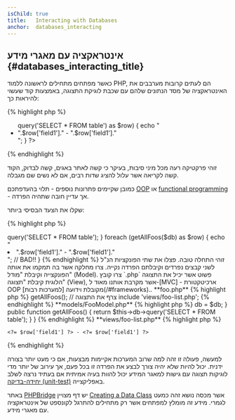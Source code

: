 ```yaml
---
isChild: true
title:   Interacting with Databases
anchor:  databases_interacting
---
```


## אינטראקציה עם מאגרי מידע {#databases_interacting_title}
כאשר מפתחים מתחילים לראשונה ללמוד PHP, הם לעתים קרובות מערבבים את האינטראקציה של מסד הנתונים שלהם עם
שכבת לוגיקת התצוגה, באמצעות קוד שעשוי להיראות כך:

{% highlight php %}
<ul>
<?php
foreach ($db->query('SELECT * FROM table') as $row) {
    echo "<li>".$row['field1']." - ".$row['field1']."</li>";
}
?>
</ul>
{% endhighlight %}

זוהי פרקטיקה רעה מכל מיני סיבות, בעיקר כי קשה לאתר באגים, קשה לבדוק, הקוד קשה לקריאה אשר 
עלול להציג שדות רבים, אם לא נשים שם מגבלה.

כמובן שקיימים פתרונות נוספים - תלוי בהעדפתכם [OOP](/#object-oriented-programming) או
[functional programming](/#functional-programming) - אך עדיין חובה שתהיה הפרדה.

שקלו את הצעד הבסיסי ביותר:

{% highlight php %}
<?php
function getAllFoos($db) {
    return $db->query('SELECT * FROM table');
}

foreach (getAllFoos($db) as $row) {
    echo "<li>".$row['field1']." - ".$row['field1']."</li>"; // BAD!!
}
{% endhighlight %}

זוהי התחלה טובה. פצלו את שתי הפונקציות הנ"ל לשני קבצים נפרדים וקיבלתם הפרדה נקייה.

צרו מחלקה אשר בה תמקמו את אותה הפונקצייה וקיבלת "מודל" (Model). צרו קובץ `.php` פשוט אשר יכיל את התצוגה הלוגית 
קיבלת "תצוגה" (View), אשר  מקרבת אותנו מאוד ל-[MVC] - ארכיטקטורת OOP מקובלת וידועה [למערכות רבות](/#frameworks)..

**foo.php**

{% highlight php %}
<?php
$db = new PDO('mysql:host=localhost;dbname=testdb;charset=utf8', 'username', 'password');

// צרף את המודל
include 'models/FooModel.php';

// צור את המופע
$fooModel = new FooModel($db);
// Get the list of Foos
$fooList = $fooModel->getAllFoos();

// צרף את התצוגה
include 'views/foo-list.php';
{% endhighlight %}


**models/FooModel.php**

{% highlight php %}
<?php
class FooModel
{
    protected $db;

    public function __construct(PDO $db)
    {
        $this->db = $db;
    }

    public function getAllFoos() {
        return $this->db->query('SELECT * FROM table');
    }
}
{% endhighlight %}

**views/foo-list.php**

{% highlight php %}
<?php foreach ($fooList as $row): ?>
    <?= $row['field1'] ?> - <?= $row['field1'] ?>
<?php endforeach ?>
{% endhighlight %}

למעשה, פעולה זו זהה למה שרוב המערכות אקיימות מבצעות, אם כי מעט יותר בצורה ידנית. יכול להיות שלא יהיה צורך 
לבצע את הפרדה זו בכל פעם, אך עירוב של יותר מדי לוגיקות תצוגה עם גישות למאגר המידע יכול להוות בעיה אמיתית
אם בעתיד נרצה לשלב [יחידה-בדיקה (unit-test)](/#unit-testing) באפליקצייה.

באתר [PHPBridge] יש דף מצויין [Creating a Data Class] אשר מכסה נושא זהה כמעט לגמרי. מידע זה מומלץ למפתחים אשר
רק מתחילים להתרגל לקונספט של אינטראקציה עם מאגרי מידע.

[MVC]: http://code.tutsplus.com/tutorials/mvc-for-noobs--net-10488
[PHPBridge]: http://phpbridge.org/
[Creating a Data Class]: http://phpbridge.org/intro-to-php/creating_a_data_class
